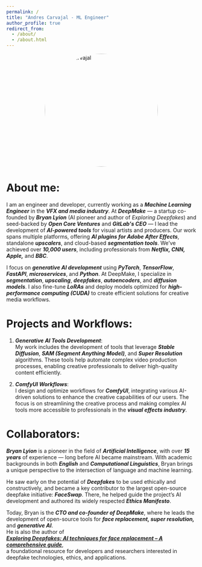 ```yaml
---
permalink: /
title: "Andres Carvajal - ML Engineer"
author_profile: true
redirect_from: 
  - /about/
  - /about.html
---
```


<div style="display: flex; justify-content: center; margin-bottom: 20px;">
  <img src="{{ '/images/me.jpeg' | relative_url }}" alt="Andres Carvajal" style="width:300px; height:300px; border-radius:50%; object-fit:cover;" />
</div>

About me:
======
I am an engineer and developer, currently working as a **_Machine Learning Engineer_** in the **_VFX and media industry_**. At **_DeepMake_** — a startup co-founded by **_Bryan Lyion_** (AI pioneer and author of *Exploring Deepfakes*) and seed-backed by **_Open Core Ventures_** and **_GitLab's CEO_** — I lead the development of **_AI-powered tools_** for visual artists and producers. Our work spans multiple platforms, offering **_AI plugins for Adobe After Effects_**, standalone **_upscalers_**, and cloud-based **_segmentation tools_**. We’ve achieved over **_10,000 users_**, including professionals from **_Netflix, CNN, Apple,_** and **_BBC_**.

I focus on **_generative AI development_** using **_PyTorch_**, **_TensorFlow_**, **_FastAPI_**, **_microservices_**, and **_Python_**. At DeepMake, I specialize in **_segmentation_**, **_upscaling_**, **_deepfakes_**, **_autoencoders_**, and **_diffusion models_**. I also fine-tune **_LoRAs_** and deploy models optimized for **_high-performance computing (CUDA)_** to create efficient solutions for creative media workflows.

Projects and Workflows:
======
1. **_Generative AI Tools Development_**:  
My work includes the development of tools that leverage **_Stable Diffusion_**, **_SAM (Segment Anything Model)_**, and **_Super Resolution_** algorithms. These tools help automate complex video production processes, enabling creative professionals to deliver high-quality content efficiently.

2. **_ComfyUI Workflows_**:  
I design and optimize workflows for **_ComfyUI_**, integrating various AI-driven solutions to enhance the creative capabilities of our users. The focus is on streamlining the creative process and making complex AI tools more accessible to professionals in the **_visual effects industry_**.

Collaborators:
======
**_Bryan Lyion_** is a pioneer in the field of **_Artificial Intelligence_**, with over **_15 years_** of experience — long before AI became mainstream. With academic backgrounds in both **_English_** and **_Computational Linguistics_**, Bryan brings a unique perspective to the intersection of language and machine learning.

He saw early on the potential of **_Deepfakes_** to be used ethically and constructively, and became a key contributor to the largest open-source deepfake initiative: **_FaceSwap_**. There, he helped guide the project’s AI development and authored its widely respected **_Ethics Manifesto_**.

Today, Bryan is the **_CTO and co-founder of DeepMake_**, where he leads the development of open-source tools for **_face replacement, super resolution,_** and **_generative AI_**.  
He is also the author of  
<a href="https://www.amazon.com/Exploring-Deepfakes-techniques-replacement-comprehensive-ebook/dp/B0BP7Q8PFS" target="_blank"><strong><em>Exploring Deepfakes: AI techniques for face replacement – A comprehensive guide</em></strong></a>,  
a foundational resource for developers and researchers interested in deepfake technologies, ethics, and applications.

<style>
  .page__footer,
  .author__urls-wrapper {
    margin-top: 0px !important;
    padding-top: 0px !important;
    padding-bottom: 0px !important;
    margin-bottom: 0px !important;
  }

  .page__content {
    margin-bottom: 0px !important;
    padding-bottom: 0px !important;
  }

  .page__content p {
    text-align: justify;
  }
</style>
